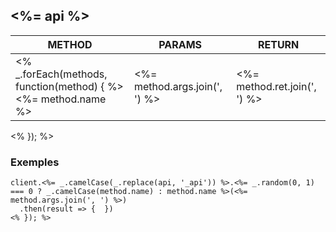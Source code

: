## <%= api %>

METHOD | PARAMS | RETURN
-------|--------|-------
<% _.forEach(methods, function(method) { %><%= method.name %> | <%= method.args.join(', ') %> | <%= method.ret.join(', ') %>
<% }); %>

### Exemples

```js<% _.forEach(_.take(_.shuffle(methods), 2), function(method) { %>
client.<%= _.camelCase(_.replace(api, '_api')) %>.<%= _.random(0, 1) === 0 ? _.camelCase(method.name) : method.name %>(<%= method.args.join(', ') %>)
  .then(result => {  })
<% }); %>
```
